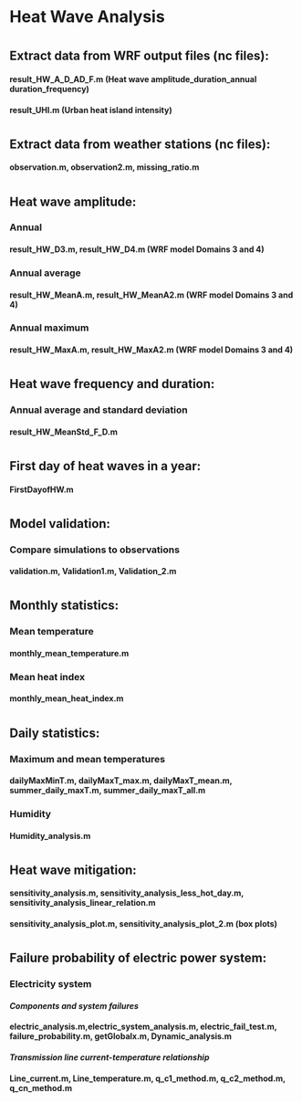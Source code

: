 # Heat Wave Analysis
#
#
## Extract data from WRF output files (nc files):
#### result_HW_A_D_AD_F.m (Heat wave amplitude_duration_annual duration_frequency)
#### result_UHI.m (Urban heat island intensity)
#
## Extract data from weather stations (nc files):
#### observation.m, observation2.m, missing_ratio.m
#
## Heat wave amplitude:
### Annual 
#### result_HW_D3.m, result_HW_D4.m (WRF model Domains 3 and 4)
### Annual average
#### result_HW_MeanA.m, result_HW_MeanA2.m (WRF model Domains 3 and 4)
### Annual maximum
#### result_HW_MaxA.m, result_HW_MaxA2.m (WRF model Domains 3 and 4)
#
## Heat wave frequency and duration:
### Annual average and standard deviation
#### result_HW_MeanStd_F_D.m
#
## First day of heat waves in a year:
#### FirstDayofHW.m
#
## Model validation: 
### Compare simulations to observations
#### validation.m, Validation1.m, Validation_2.m
#
## Monthly statistics:
### Mean temperature
#### monthly_mean_temperature.m
### Mean heat index
#### monthly_mean_heat_index.m
#
## Daily statistics:
### Maximum and mean temperatures
#### dailyMaxMinT.m, dailyMaxT_max.m, dailyMaxT_mean.m, summer_daily_maxT.m, summer_daily_maxT_all.m
### Humidity
#### Humidity_analysis.m
#
## Heat wave mitigation:
#### sensitivity_analysis.m, sensitivity_analysis_less_hot_day.m, sensitivity_analysis_linear_relation.m
#### sensitivity_analysis_plot.m, sensitivity_analysis_plot_2.m (box plots)
#
## Failure probability of electric power system:
### Electricity system
#### *Components and system failures*
#### electric_analysis.m,electric_system_analysis.m, electric_fail_test.m, failure_probability.m, getGlobalx.m, Dynamic_analysis.m
#### *Transmission line current-temperature relationship*
#### Line_current.m, Line_temperature.m, q_c1_method.m, q_c2_method.m, q_cn_method.m
